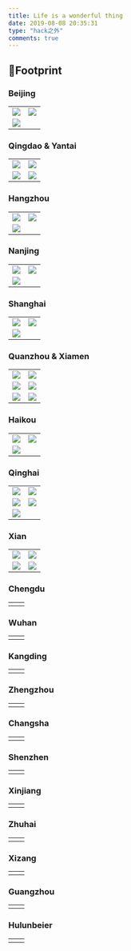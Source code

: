 ```yaml
---
title: Life is a wonderful thing
date: 2019-08-08 20:35:31
type: "hack之外"
comments: true
---
```


## 👣Footprint
### Beijing
|  |  |
| ------ | ----------- |
| ![](https://res.cloudinary.com/dozyfkbg3/image/upload/v1618075017/life/ed8fcbd8846a5503f00ad7dc89bb250.jpg)  | ![](https://res.cloudinary.com/dozyfkbg3/image/upload/v1618075017/life/bae0a0b1356578e2ea0e3cbc8775789.jpg) |
| ![](https://res.cloudinary.com/dozyfkbg3/image/upload/v1618075017/life/3103ea1e6f402d8071956b933a4888a.jpg) ||

### Qingdao & Yantai
|  |  |
| ------ | ----------- |
|![](https://res.cloudinary.com/dozyfkbg3/image/upload/v1618075784/life/4d315332aae693e6ddd7f46fb44e5eb.jpg)|![](https://res.cloudinary.com/dozyfkbg3/image/upload/v1618075783/life/0b39705d40d1b3afa5983fad0656659.jpg)|
|![](https://res.cloudinary.com/dozyfkbg3/image/upload/v1618075783/life/8d8a7ee74e6ee20f4b5e5d64b50bba1.jpg)|![](https://res.cloudinary.com/dozyfkbg3/image/upload/v1618075783/life/d68aef840e0b27734e55514324c3aad.jpg)|

### Hangzhou
|  |  |
| ------ | ----------- |
|![](https://res.cloudinary.com/dozyfkbg3/image/upload/v1618076425/life/8c958cbb036b2b5700d419aadff8981.jpg)|![](https://res.cloudinary.com/dozyfkbg3/image/upload/v1618076433/life/bc53d4d59fe0567109b2fdcae73ad49.jpg)|
|![](https://res.cloudinary.com/dozyfkbg3/image/upload/v1618076438/life/e97c138ba1bb94cb7a2eafe0742d180.jpg)||

### Nanjing
|  |  |
| ------ | ----------- |
|![](https://res.cloudinary.com/dozyfkbg3/image/upload/v1618076604/life/d4f61566a74c89128e8945c5fff6576.jpg)|![](https://res.cloudinary.com/dozyfkbg3/image/upload/v1618076607/life/482f05f94499ab26f0402386d02acb7.jpg)|
|![](https://res.cloudinary.com/dozyfkbg3/image/upload/v1618076607/life/482f05f94499ab26f0402386d02acb7.jpg)|![]()|

### Shanghai
|  |  |
| ------ | ----------- |
|![](https://res.cloudinary.com/dozyfkbg3/image/upload/v1618076823/life/c253b4877671de16e6fcf33bc4c346a.jpg)|![](https://res.cloudinary.com/dozyfkbg3/image/upload/v1618076825/life/1c12f392632265d4928d1743af0a58c.jpg)|
|![](https://res.cloudinary.com/dozyfkbg3/image/upload/v1618076830/life/b447add6d2ebaf392f876e00e9420fe.jpg)|![]()|

### Quanzhou & Xiamen
|  |  |
| ------ | ----------- |
|![](https://res.cloudinary.com/dozyfkbg3/image/upload/v1618077136/life/3d6b16a8e1c0d5151081c3403e3ccd5.jpg)|![](https://res.cloudinary.com/dozyfkbg3/image/upload/v1618077126/life/8c0a20d89fac9efba2a5d9178825f28.jpg)|
|![](https://res.cloudinary.com/dozyfkbg3/image/upload/v1618077118/life/59f3440e97133fa3aa0e85de0a90e90.jpg)|![](https://res.cloudinary.com/dozyfkbg3/image/upload/v1618077111/life/c9bdcb566db1455ff73fc43c3b739f6.jpg)|
|![](https://res.cloudinary.com/dozyfkbg3/image/upload/v1618077105/life/87a585bbc588baa4167a1805e92d928.jpg)|![](https://res.cloudinary.com/dozyfkbg3/image/upload/v1618077099/life/d025c15c0b5e787bf8b3cb3cf834f53.jpg)|

### Haikou
|  |  |
| ------ | ----------- |
|![](https://res.cloudinary.com/dozyfkbg3/image/upload/v1618077399/life/93b6111863fa916917fc8f13ad03512.jpg)|![](https://res.cloudinary.com/dozyfkbg3/image/upload/v1618077392/life/2edd325305b8a9cfba0eae36eb99855.jpg)|
|![](https://res.cloudinary.com/dozyfkbg3/image/upload/v1618077394/life/7065c06f743c629881d0b981d9ca1de.jpg)|![]()|

### Qinghai
|  |  |
| ------ | ----------- |
|![](https://res.cloudinary.com/dozyfkbg3/image/upload/v1618077771/life/d2f538547401446600ad278f659f278.jpg)|![](https://res.cloudinary.com/dozyfkbg3/image/upload/v1618077774/life/21de36a564974001f43a126ac665a29.jpg)|
|![](https://res.cloudinary.com/dozyfkbg3/image/upload/v1618077779/life/38c46862480582a77bb301c4aa374ab.jpg)|![](https://res.cloudinary.com/dozyfkbg3/image/upload/v1618077784/life/6adf21f23d7eb1718e3e66ce59bbc90.jpg)|
|![](https://res.cloudinary.com/dozyfkbg3/image/upload/v1618077790/life/5ecab6c5ef8d00d0bf98c6ee7a493bf.jpg)|![]()|

### Xian
|  |  |
| ------ | ----------- |
|![](https://res.cloudinary.com/dozyfkbg3/image/upload/v1618078006/life/e19d3bfd408c896f44514e3e98a303f.jpg)|![](https://res.cloudinary.com/dozyfkbg3/image/upload/v1618078009/life/800df229bda713832baab30f8d1576c.jpg)|
|![](https://res.cloudinary.com/dozyfkbg3/image/upload/v1618078014/life/93382f02dcf4a8a5292f80718041ccd.jpg)|![](https://res.cloudinary.com/dozyfkbg3/image/upload/v1618078019/life/ff6fc86f46ee85263630d34ed95e6a3.jpg)|

### Chengdu
|  |  |
| ------ | ----------- |
|![]()|![]()|

### Wuhan
|  |  |
| ------ | ----------- |
|![]()|![]()|

### Kangding
|  |  |
| ------ | ----------- |
|![]()|![]()|

### Zhengzhou
|  |  |
| ------ | ----------- |
|![]()|![]()|

### Changsha
|  |  |
| ------ | ----------- |
|![]()|![]()|

### Shenzhen
|  |  |
| ------ | ----------- |
|![]()|![]()|


### Xinjiang
|  |  |
| ------ | ----------- |
|![]()|![]()|

### Zhuhai
|  |  |
| ------ | ----------- |
|![]()|![]()|

### Xizang
|  |  |
| ------ | ----------- |
|![]()|![]()|

### Guangzhou
|  |  |
| ------ | ----------- |
|![]()|![]()|

### Hulunbeier
|  |  |
| ------ | ----------- |
|![]()|![]()|
